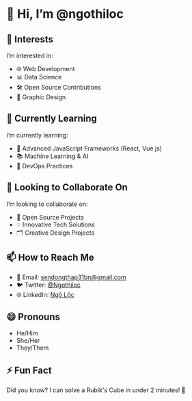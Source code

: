 # 👋 Hi, I’m @ngothiloc

## 👀 Interests
I’m interested in:
- 🌐 Web Development
- 📊 Data Science
- 🛠️ Open Source Contributions
- 🎨 Graphic Design

## 🌱 Currently Learning
I’m currently learning:
- 🚀 Advanced JavaScript Frameworks (React, Vue.js)
- 📚 Machine Learning & AI
- 🔧 DevOps Practices

## 💞️ Looking to Collaborate On
I’m looking to collaborate on:
- 🤝 Open Source Projects
- 💡 Innovative Tech Solutions
- 🗂️ Creative Design Projects

## 📫 How to Reach Me
- 📧 Email: [sendongthap31bn@gmail.com](mailto:sendongthap31bn@gmail.com)
- 🐦 Twitter: [@Ngothiloc](https://twitter.com/Ngothiloc)
- 🌐 LinkedIn: [Ngô Lộc](https://www.linkedin.com/in/ng%C3%B4-l%E1%BB%99c-9a48452b6/)

## 😄 Pronouns
- He/Him
- She/Her
- They/Them

## ⚡ Fun Fact
Did you know? I can solve a Rubik's Cube in under 2 minutes! 🧩
